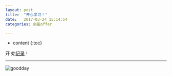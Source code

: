 ```yaml
---
layout: post
title:  "开心学习！"
date:   2017-03-24 15:14:54
categories: 剑指offer

---
```


* content
{:toc}


开 始[记录](https://coooperzhang.github.io/about/)！


---



![goodday](https://timgsa.baidu.com/timg?image&quality=80&size=b9999_10000&sec=1490610360711&di=4d6ed85d71f8cc78d673db5d5ce625a4&imgtype=0&src=http%3A%2F%2Fimg.tuku.cn%2Ffile_big%2F201502%2F0e93d8ab02314174a933b5f00438d357.jpg)

<br>
<br>


